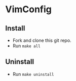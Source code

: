 VimConfig
========

Install
------------

* Fork and clone this git repo.
* Run `make all`

Uninstall
------------
* Run `make uninstall`
